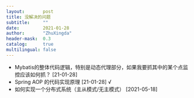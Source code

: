 ```yaml
---
layout:       post
title: 没解决的问题
subtitle:     ""
date:         2021-01-28
author:       "ZhuXingda"
header-mask:  0.3
catalog:      true
multilingual: false
---
```


- Mybatis的整体代码逻辑，特别是动态代理部分，如果我要抓其中的某个点监控应该如何抓？ [21-01-28]
- Spring AOP 的代码实现原理  [21-01-28] √
- 如何实现一个分布式系统（主从模式/无主模式） [2021-05-18]
